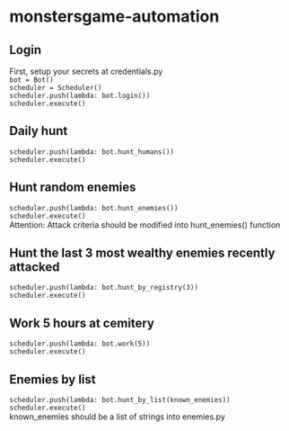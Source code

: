 # monstersgame-automation
## Login  
First, setup your secrets at credentials.py  
`bot = Bot()`  
`scheduler = Scheduler()`  
`scheduler.push(lambda: bot.login())`  
`scheduler.execute()`  
  
## Daily hunt  
`scheduler.push(lambda: bot.hunt_humans())`  
`scheduler.execute()`
  
## Hunt random enemies
`scheduler.push(lambda: bot.hunt_enemies())`  
`scheduler.execute()`  
Attention: Attack criteria should be modified into hunt_enemies() function  

## Hunt the last 3 most wealthy enemies recently attacked   
`scheduler.push(lambda: bot.hunt_by_registry(3))`  
`scheduler.execute()`  

## Work 5 hours at cemitery    
`scheduler.push(lambda: bot.work(5))`  
`scheduler.execute()`  

## Enemies by list    
`scheduler.push(lambda: bot.hunt_by_list(known_enemies))`  
`scheduler.execute()`  
known_enemies should be a list of strings into enemies.py


